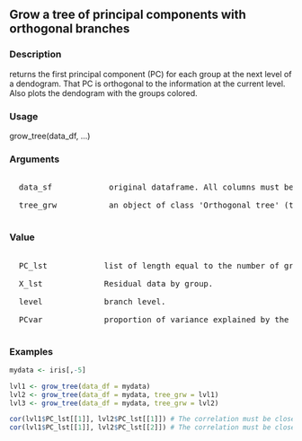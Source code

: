 ## Grow a tree of principal components with orthogonal branches

### Description

returns the first principal component (PC) for each group at the next level of a dendogram. That PC is orthogonal to the information at the current level. Also plots the dendogram with the groups colored.

### Usage

grow_tree(data_df, ...)

### Arguments
<pre><nowrap>
  data_sf            original dataframe. All columns must be numeric.
  
  tree_grw           an object of class 'Orthogonal tree' (the result of the function). By default is equal to NULL.
  
</nowrap></pre>

### Value

<pre><nowrap>
  PC_lst            list of length equal to the number of groups. Contains the first PC for each group.
  
  X_lst             Residual data by group.
  
  level             branch level.
  
  PCvar             proportion of variance explained by the first PC.
  
</nowrap></pre>

### Examples
```R
mydata <- iris[,-5]

lvl1 <- grow_tree(data_df = mydata)
lvl2 <- grow_tree(data_df = mydata, tree_grw = lvl1)
lvl3 <- grow_tree(data_df = mydata, tree_grw = lvl2)

cor(lvl1$PC_lst[[1]], lvl2$PC_lst[[1]]) # The correlation must be close to zero.
cor(lvl1$PC_lst[[1]], lvl2$PC_lst[[2]]) # The correlation must be close to zero.
```
